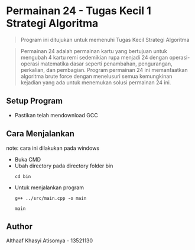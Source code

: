 # Permainan 24 - Tugas Kecil 1 Strategi Algoritma
>  Program ini ditujukan untuk memenuhi Tugas Kecil Strategi Algoritma

> Permainan 24 adalah permainan kartu yang bertujuan untuk mengubah 4 kartu remi sedemikian rupa menjadi 24 dengan operasi-operasi matematika dasar seperti penambahan, pengurangan, perkalian, dan pembagian. Program permainan 24 ini memanfaatkan algoritma brute force dengan menelusuri semua kemungkinan kejadian yang ada untuk menemukan solusi permainan 24 ini.

## Setup Program
- Pastikan telah mendownload GCC

## Cara Menjalankan
note: cara ini dilakukan pada windows
- Buka CMD
- Ubah directory pada directory folder bin
  ```
  cd bin
- Untuk menjalankan program
  ```
  g++ ../src/main.cpp -o main
  ```
  ```
  main
  ```

## Author
Althaaf Khasyi Atisomya - 13521130
